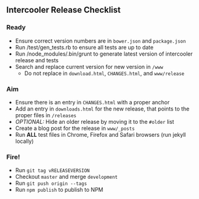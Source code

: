 ## Intercooler Release Checklist

### Ready
* Ensure correct version numbers are in `bower.json` and `package.json`
* Run /test/gen_tests.rb to ensure all tests are up to date
* Run /node_modules/.bin/grunt to generate latest version of intercooler release and tests
* Search and replace current version for new version in `/www`
  * Do not replace in `download.html`, `CHANGES.html`, and `www/release`

### Aim

* Ensure there is an entry in `CHANGES.html` with a proper anchor
* Add an entry in `downloads.html` for the new release, that points to the proper files in `/releases`
* _OPTIONAL:_ Hide an older release by moving it to the `#older` list
* Create a blog post for the release in `www/_posts`
* Run **ALL** test files in Chrome, Firefox and Safari browsers (run jekyll locally)

### Fire!

* Run `git tag vRELEASEVERSION`
* Checkout `master` and merge `development`
* Run `git push origin --tags`
* Run `npm publish` to publish to NPM
